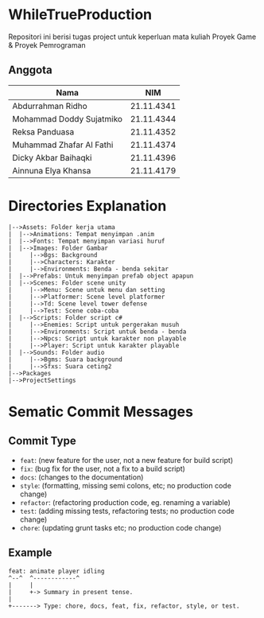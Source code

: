 # WhileTrueProduction
Repositori ini berisi tugas project untuk keperluan mata kuliah Proyek Game & Proyek Pemrograman
## Anggota
| Nama                       | NIM        |
|----------------------------|------------|
| Abdurrahman Ridho          | 21.11.4341 |
| Mohammad Doddy Sujatmiko   | 21.11.4344 |
| Reksa Panduasa             | 21.11.4352 |
| Muhammad Zhafar Al Fathi   | 21.11.4374 |
| Dicky Akbar Baihaqki       | 21.11.4396 |
| Ainnuna Elya Khansa        | 21.11.4179 |
# Directories Explanation
```
|-->Assets: Folder kerja utama
|  |-->Animations: Tempat menyimpan .anim
|  |-->Fonts: Tempat menyimpan variasi huruf
|  |-->Images: Folder Gambar
|     |-->Bgs: Background
|     |-->Characters: Karakter
|     |-->Environments: Benda - benda sekitar
|  |-->Prefabs: Untuk menyimpan prefab object apapun
|  |-->Scenes: Folder scene unity
|     |-->Menu: Scene untuk menu dan setting
|     |-->Platformer: Scene level platformer
|     |-->Td: Scene level tower defense
|     |-->Test: Scene coba-coba
|  |-->Scripts: Folder script c#
|     |-->Enemies: Script untuk pergerakan musuh
|     |-->Environments: Script untuk benda - benda
|     |-->Npcs: Script untuk karakter non playable
|     |-->Player: Script untuk karakter playable
|  |-->Sounds: Folder audio
|     |-->Bgms: Suara background
|     |-->Sfxs: Suara ceting2
|-->Packages
|-->ProjectSettings

```

# Sematic Commit Messages

## Commit Type
- `feat`: (new feature for the user, not a new feature for build script)
- `fix`: (bug fix for the user, not a fix to a build script)
- `docs`: (changes to the documentation)
- `style`: (formatting, missing semi colons, etc; no production code change)
- `refactor`: (refactoring production code, eg. renaming a variable)
- `test`: (adding missing tests, refactoring tests; no production code change)
- `chore`: (updating grunt tasks etc; no production code change)

## Example

```
feat: animate player idling
^--^  ^------------^
|     |
|     +-> Summary in present tense.
|
+-------> Type: chore, docs, feat, fix, refactor, style, or test.
```
